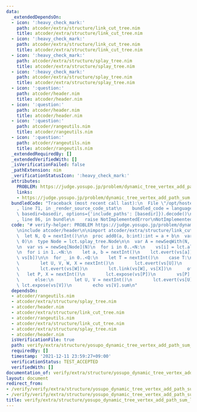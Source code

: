 ```yaml
---
data:
  _extendedDependsOn:
  - icon: ':heavy_check_mark:'
    path: atcoder/extra/structure/link_cut_tree.nim
    title: atcoder/extra/structure/link_cut_tree.nim
  - icon: ':heavy_check_mark:'
    path: atcoder/extra/structure/link_cut_tree.nim
    title: atcoder/extra/structure/link_cut_tree.nim
  - icon: ':heavy_check_mark:'
    path: atcoder/extra/structure/splay_tree.nim
    title: atcoder/extra/structure/splay_tree.nim
  - icon: ':heavy_check_mark:'
    path: atcoder/extra/structure/splay_tree.nim
    title: atcoder/extra/structure/splay_tree.nim
  - icon: ':question:'
    path: atcoder/header.nim
    title: atcoder/header.nim
  - icon: ':question:'
    path: atcoder/header.nim
    title: atcoder/header.nim
  - icon: ':question:'
    path: atcoder/rangeutils.nim
    title: atcoder/rangeutils.nim
  - icon: ':question:'
    path: atcoder/rangeutils.nim
    title: atcoder/rangeutils.nim
  _extendedRequiredBy: []
  _extendedVerifiedWith: []
  _isVerificationFailed: false
  _pathExtension: nim
  _verificationStatusIcon: ':heavy_check_mark:'
  attributes:
    PROBLEM: https://judge.yosupo.jp/problem/dynamic_tree_vertex_add_path_sum
    links:
    - https://judge.yosupo.jp/problem/dynamic_tree_vertex_add_path_sum
  bundledCode: "Traceback (most recent call last):\n  File \"/opt/hostedtoolcache/Python/3.10.6/x64/lib/python3.10/site-packages/onlinejudge_verify/documentation/build.py\"\
    , line 71, in _render_source_code_stat\n    bundled_code = language.bundle(stat.path,\
    \ basedir=basedir, options={'include_paths': [basedir]}).decode()\n  File \"/opt/hostedtoolcache/Python/3.10.6/x64/lib/python3.10/site-packages/onlinejudge_verify/languages/nim.py\"\
    , line 86, in bundle\n    raise NotImplementedError\nNotImplementedError\n"
  code: "# verify-helper: PROBLEM https://judge.yosupo.jp/problem/dynamic_tree_vertex_add_path_sum\n\
    \ninclude atcoder/header\n\nimport atcoder/extra/structure/link_cut_tree\n\nblock:\n\
    \  let N, Q = nextInt()\n\n  proc add0(a, b:int):int = a + b\n  var lct = initLinkCutTree(add0,\
    \ 0)\n  type Node = lct.splay_tree.Node\n\n  var A = newSeqWith(N, nextInt())\n\
    \n  var vs = newSeq[Node](N)\n  for i in 0..<N:\n    vs[i] = lct.alloc(A[i])\n\
    \n  for i in 1..<N:\n    let a, b = nextInt()\n    lct.evert(vs[a])\n    lct.link(vs[a],\
    \ vs[b])\n\n  for _ in 0..<Q:\n    let T = nextInt()\n    case T:\n      of 0:\n\
    \        let U, V, W, X = nextInt()\n        lct.evert(vs[U])\n        lct.cut(vs[V])\n\
    \        lct.evert(vs[W])\n        lct.link(vs[W], vs[X])\n      of 1:\n     \
    \   let P, X = nextInt()\n        lct.expose(vs[P])\n        vs[P].key += X\n\
    \      else:\n        let U, V = nextInt()\n        lct.evert(vs[U])\n       \
    \ lct.expose(vs[V])\n        echo vs[V].sum\n"
  dependsOn:
  - atcoder/rangeutils.nim
  - atcoder/extra/structure/splay_tree.nim
  - atcoder/header.nim
  - atcoder/extra/structure/link_cut_tree.nim
  - atcoder/rangeutils.nim
  - atcoder/extra/structure/link_cut_tree.nim
  - atcoder/extra/structure/splay_tree.nim
  - atcoder/header.nim
  isVerificationFile: true
  path: verify/extra/structure/yosupo_dynamic_tree_vertex_add_path_sum_link_cut_tree_test.nim
  requiredBy: []
  timestamp: '2021-12-11 23:59:27+09:00'
  verificationStatus: TEST_ACCEPTED
  verifiedWith: []
documentation_of: verify/extra/structure/yosupo_dynamic_tree_vertex_add_path_sum_link_cut_tree_test.nim
layout: document
redirect_from:
- /verify/verify/extra/structure/yosupo_dynamic_tree_vertex_add_path_sum_link_cut_tree_test.nim
- /verify/verify/extra/structure/yosupo_dynamic_tree_vertex_add_path_sum_link_cut_tree_test.nim.html
title: verify/extra/structure/yosupo_dynamic_tree_vertex_add_path_sum_link_cut_tree_test.nim
---
```


